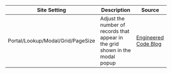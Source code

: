 Site Setting | Description | Source |
---|---|---
Portal/Lookup/Modal/Grid/PageSize |  Adjust the number of records that appear in the grid shown in the modal popup | [Engineered Code Blog](https://www.engineeredcode.com/blog/dynamics-365-portal-undocumented-settings-and-snippets) 
